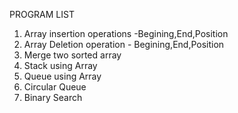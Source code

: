     
PROGRAM LIST

1.  Array insertion operations -Begining,End,Position 
2.  Array Deletion operation - Begining,End,Position
3.  Merge two sorted array
4.  Stack using Array
5.  Queue using Array
6.  Circular Queue
7.  Binary Search

